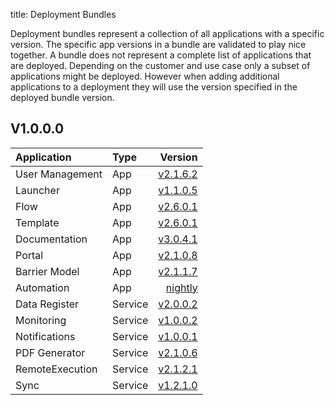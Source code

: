 title: Deployment Bundles

Deployment bundles represent a collection of all applications with a specific version. The specific app versions in a bundle are validated to play nice together. A bundle does not represent a complete list of applications that are deployed. Depending on the customer and use case only a subset of applications might be deployed. However when adding additional applications to a deployment they will use the version specified in the deployed bundle version.


## V1.0.0.0

Application     | Type     | Version
:-------------- | :------- | ------------:
User Management | App      | [v2.1.6.2][user-mgm-v2.1.6.2]
Launcher        | App      | [v1.1.0.5][launcher-v1.1.0.5]
Flow            | App      | [v2.6.0.1][flow-v2.6.0.1]
Template        | App      | [v2.6.0.1][template-v2.6.0.1]
Documentation   | App      | [v3.0.4.1][doc-v3.0.4.1]
Portal          | App      | [v2.1.0.8][portal-v2.1.0.8]
Barrier Model   | App      | [v2.1.1.7][barrier-model-v2.1.1.7]
Automation      | App      | [nightly][automation-nightly]
Data Register   | Service  | [v2.0.0.2][data-register-v2.0.0.2]
Monitoring      | Service  | [v1.0.0.2][monitor-v1.0.0.2]
Notifications   | Service  | [v1.0.0.1][notifications-v1.0.0.1]
PDF Generator   | Service  | [v2.1.0.6][pdf-generator-v2.1.0.6]
RemoteExecution | Service  | [v2.1.2.1][remote-exec-v2.1.2.1]
Sync            | Service  | [v1.2.1.0][sync-v1.2.1.0]

[user-mgm-v2.1.6.2]: ./apps/user-management.md#v2162
[launcher-v1.1.0.5]: ./apps/launcher.md#v1105
[flow-v2.6.0.1]: ./apps/flow.md#v2601
[template-v2.6.0.1]: ./apps/template.md#v2601
[doc-v3.0.4.1]: ./apps/documentation.md#v3041
[portal-v2.1.0.8]: ./apps/portal.md#v2108
[barrier-model-v2.1.1.7]: ./apps/barrier-model.md#v2117
[automation-nightly]: ./apps/automation.md#nightly

[data-register-v2.0.0.2]: ./services/data-register.md#v2002
[monitor-v1.0.0.2]: ./services/monitoring.md#v1002
[notifications-v1.0.0.1]: ./services/notifications.md#v1001
[pdf-generator-v2.1.0.6]: ./services/pdf-generator.md#v2106
[remote-exec-v2.1.2.1]: ./services/remote-execution.md#v2121
[sync-v1.2.1.0]: ./services/sync.md#v1210
